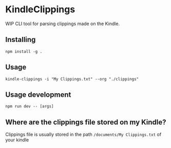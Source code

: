 # KindleClippings 
WIP CLI tool for parsing clippings made on the Kindle.
## Installing
`npm install -g .`
## Usage
`kindle-clippings -i "My Clippings.txt" --org "./clippings"`
## Usage development
`npm run dev -- [args]`

## Where are the clippings file stored on my Kindle?
Clippings file is usually stored in the path `/documents/My Clippings.txt` of your kindle